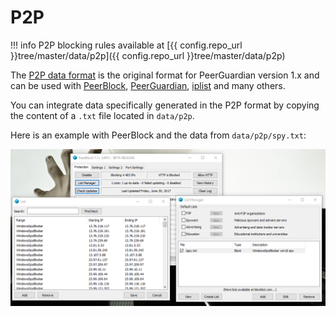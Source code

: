 # P2P

!!! info
    P2P blocking rules available at [{{ config.repo_url }}tree/master/data/p2p]({{ config.repo_url }}tree/master/data/p2p)

The [P2P data format](https://en.wikipedia.org/wiki/PeerGuardian#P2P_plaintext_format) is the original format for
PeerGuardian version 1.x and can be used with [PeerBlock](https://sourceforge.net/projects/peerblock),
[PeerGuardian](http://sourceforge.net/projects/peerguardian/), [iplist](http://iplist.sourceforge.net/) and many others.

You can integrate data specifically generated in the P2P format by copying the content of a `.txt` file located
in `data/p2p`.

Here is an example with PeerBlock and the data from `data/p2p/spy.txt`:

![](../assets/blocking-rules/p2p/p2p-win10-spy.png)
